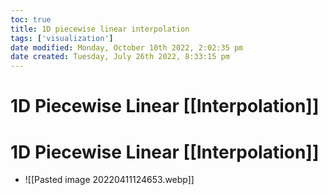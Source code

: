 ```yaml
---
toc: true
title: 1D piecewise linear interpolation
tags: ['visualization']
date modified: Monday, October 10th 2022, 2:02:35 pm
date created: Tuesday, July 26th 2022, 8:33:15 pm
---
```


# 1D Piecewise Linear [[Interpolation]]

# 1D Piecewise Linear [[Interpolation]]
- ![[Pasted image 20220411124653.webp]]



